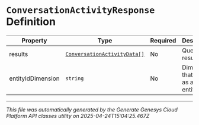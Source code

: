 # `ConversationActivityResponse` Definition

| Property | Type | Required | Description |
|----------|------|----------|-------------|
| results | [`ConversationActivityData[]`](conversationactivitydata-definition.md) | No | Query results |
| entityIdDimension | `string` | No | Dimension that is used as an entityId |

---

*This file was automatically generated by the Generate Genesys Cloud Platform API classes utility on 2025-04-24T15:04:25.467Z*